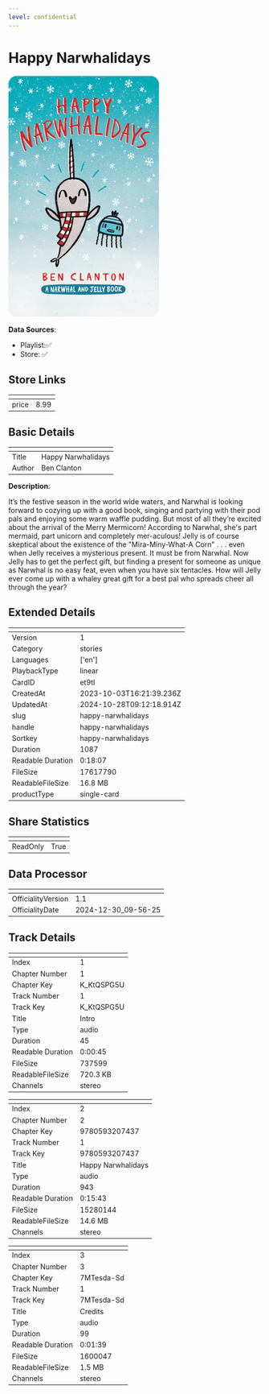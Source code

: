 ```yaml
---
level: confidential
---
```

# Happy Narwhalidays

![card_[et9tI].png](../../img/cards/card_[et9tI].png)

**Data Sources**: 

- Playlist:✅
- Store: ✅


## Store Links

| <!-- --> | <!-- --> |
| - | - |
| price | 8.99 |


## Basic Details

| <!-- --> | <!-- --> |
| - | - |
| Title | Happy Narwhalidays |
| Author | Ben Clanton |

**Description**:

It’s the festive season in the world wide waters, and Narwhal is looking forward to cozying up with a good book, singing and partying with their pod pals and enjoying some warm waffle pudding. But most of all they’re excited about the arrival of the Merry Mermicorn! According to Narwhal, she's part mermaid, part unicorn and completely mer-aculous! Jelly is of course skeptical about the existence of the "Mira-Miny-What-A Corn" . . . even when Jelly receives a mysterious present. It must be from Narwhal. Now Jelly has to get the perfect gift, but finding a present for someone as unique as Narwhal is no easy feat, even when you have six tentacles. How will Jelly ever come up with a whaley great gift for a best pal who spreads cheer all through the year?


## Extended Details

| <!-- --> | <!-- --> |
| - | - |
| Version | 1 |
| Category | stories |
| Languages | ['en'] |
| PlaybackType | linear |
| CardID | et9tI |
| CreatedAt | 2023-10-03T16:21:39.236Z |
| UpdatedAt | 2024-10-28T09:12:18.914Z |
| slug | happy-narwhalidays |
| handle | happy-narwhalidays |
| Sortkey | happy-narwhalidays |
| Duration | 1087 |
| Readable Duration | 0:18:07 |
| FileSize | 17617790 |
| ReadableFileSize | 16.8 MB |
| productType | single-card |


## Share Statistics

| <!-- --> | <!-- --> |
| - | - |
| ReadOnly | True |


## Data Processor

| <!-- --> | <!-- --> |
| - | - |
| OfficialityVersion | 1.1
| OfficialityDate | 2024-12-30_09-56-25


## Track Details

| <!-- --> | <!-- --> |
| - | - |
| Index | 1 |
| Chapter Number | 1 |
| Chapter Key | K_KtQSPG5U |
| Track Number | 1 |
| Track Key | K_KtQSPG5U |
| Title | Intro |
| Type | audio |
| Duration | 45 |
| Readable Duration | 0:00:45 |
| FileSize | 737599 |
| ReadableFileSize | 720.3 KB |
| Channels | stereo |

| <!-- --> | <!-- --> |
| - | - |
| Index | 2 |
| Chapter Number | 2 |
| Chapter Key | 9780593207437 |
| Track Number | 1 |
| Track Key | 9780593207437 |
| Title | Happy Narwhalidays |
| Type | audio |
| Duration | 943 |
| Readable Duration | 0:15:43 |
| FileSize | 15280144 |
| ReadableFileSize | 14.6 MB |
| Channels | stereo |

| <!-- --> | <!-- --> |
| - | - |
| Index | 3 |
| Chapter Number | 3 |
| Chapter Key | 7MTesda-Sd |
| Track Number | 1 |
| Track Key | 7MTesda-Sd |
| Title | Credits |
| Type | audio |
| Duration | 99 |
| Readable Duration | 0:01:39 |
| FileSize | 1600047 |
| ReadableFileSize | 1.5 MB |
| Channels | stereo |

